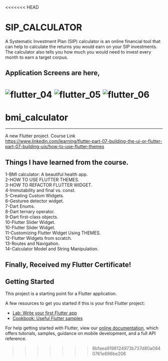 <<<<<<< HEAD
# SIP_CALCULATOR
A Systematic Investment Plan (SIP) calculator is an online financial tool that can help to calculate the returns you would earn on your SIP investments. The calculator also tells you how much you would need to invest every month to earn a target corpus.

Application Screens are here,
------------------------------
![flutter_04](https://user-images.githubusercontent.com/63476444/135943987-2c99df2d-92ac-441f-84ea-1bbd98172641.png)
![flutter_05](https://user-images.githubusercontent.com/63476444/135943992-3f436142-803d-48ac-8f2b-f7f8104b2db4.png)
![flutter_06](https://user-images.githubusercontent.com/63476444/135943996-91f59059-a279-4689-a78f-a999b1d5a4cc.png)
=======
# bmi_calculator
--------------------------
A new Flutter project.
Course Link https://www.linkedin.com/learning/flutter-part-07-building-the-ui-or-flutter-part-07-building-uis/how-to-use-flutter-themes

Things I have learned from the course.
--------------------------
1-BMI calculator: A beautiful health app.  
2-HOW TO USE FLUTTER THEMES.  
3-HOW TO REFACTOR FLUTTER WIDGET.  
4-Immutability and final vs. const.  
5-Creating Custom Widgets.  
6-Gesturee detector widget.  
7-Dart Enums.  
8-Dart ternary operator.  
9-Dart first-class objects.  
10-Flutter Slider Widget.  
10-Flutter Slider Widget.  
11-Customizing Flutter Widget Using THEMES.  
12-Flutter Widgets from scratch.  
13-Routes and Navigation.  
14-Calculator Model and String Manipulation.  

Finally, Received my Flutter Certificate!
--------------------------
## Getting Started

This project is a starting point for a Flutter application.

A few resources to get you started if this is your first Flutter project:

- [Lab: Write your first Flutter app](https://flutter.dev/docs/get-started/codelab)
- [Cookbook: Useful Flutter samples](https://flutter.dev/docs/cookbook)

For help getting started with Flutter, view our
[online documentation](https://flutter.dev/docs), which offers tutorials,
samples, guidance on mobile development, and a full API reference.
>>>>>>> 8bfaea9198124973b737d80a0840761e696be206
